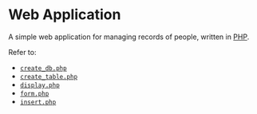# Web Application

A simple web application for managing records of people, written in [PHP](https://www.php.net/).

Refer to:

- [`create_db.php`](create_db.php)
- [`create_table.php`](create_table.php)
- [`display.php`](display.php)
- [`form.php`](form.php)
- [`insert.php`](insert.php)
